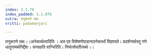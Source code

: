 ```yaml
---
index: 3.1.76
index_padded: 3.1.076
sutra: तनूकरणे तक्षः
vritti: padamanjari

---
```

तनूकरणे तक्षः।।अनेकार्थत्वादिति । अत एव विशेषणोपादानादनेकार्थ्वं विज्ञायते। प्रदर्शनार्थस्तु गणे धातूनामर्थनिर्द्देशः। सन्तक्षति वाग्भिरिति। निर्भर्त्सयतीत्यर्थः।।